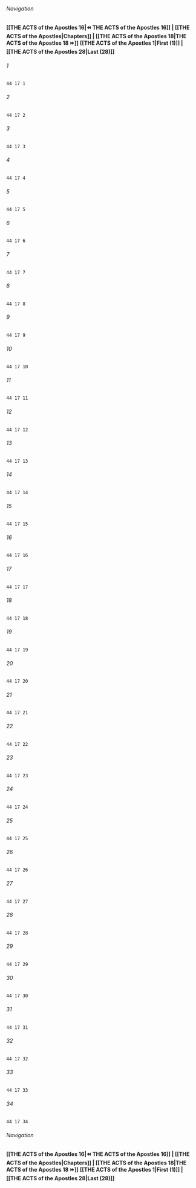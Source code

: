 
###### Navigation
**[[THE ACTS of the Apostles 16|⏪ THE ACTS of the Apostles 16]] | [[THE ACTS of the Apostles|Chapters]] | [[THE ACTS of the Apostles 18|THE ACTS of the Apostles 18 ⏩]]**
**[[THE ACTS of the Apostles 1|First (1)]] | [[THE ACTS of the Apostles 28|Last (28)]]**

###### 1
``` verse
44 17 1 
```
###### 2
``` verse
44 17 2 
```
###### 3
``` verse
44 17 3 
```
###### 4
``` verse
44 17 4 
```
###### 5
``` verse
44 17 5 
```
###### 6
``` verse
44 17 6 
```
###### 7
``` verse
44 17 7 
```
###### 8
``` verse
44 17 8 
```
###### 9
``` verse
44 17 9 
```
###### 10
``` verse
44 17 10 
```
###### 11
``` verse
44 17 11 
```
###### 12
``` verse
44 17 12 
```
###### 13
``` verse
44 17 13 
```
###### 14
``` verse
44 17 14 
```
###### 15
``` verse
44 17 15 
```
###### 16
``` verse
44 17 16 
```
###### 17
``` verse
44 17 17 
```
###### 18
``` verse
44 17 18 
```
###### 19
``` verse
44 17 19 
```
###### 20
``` verse
44 17 20 
```
###### 21
``` verse
44 17 21 
```
###### 22
``` verse
44 17 22 
```
###### 23
``` verse
44 17 23 
```
###### 24
``` verse
44 17 24 
```
###### 25
``` verse
44 17 25 
```
###### 26
``` verse
44 17 26 
```
###### 27
``` verse
44 17 27 
```
###### 28
``` verse
44 17 28 
```
###### 29
``` verse
44 17 29 
```
###### 30
``` verse
44 17 30 
```
###### 31
``` verse
44 17 31 
```
###### 32
``` verse
44 17 32 
```
###### 33
``` verse
44 17 33 
```
###### 34
``` verse
44 17 34 
```

###### Navigation
**[[THE ACTS of the Apostles 16|⏪ THE ACTS of the Apostles 16]] | [[THE ACTS of the Apostles|Chapters]] | [[THE ACTS of the Apostles 18|THE ACTS of the Apostles 18 ⏩]]**
**[[THE ACTS of the Apostles 1|First (1)]] | [[THE ACTS of the Apostles 28|Last (28)]]**

